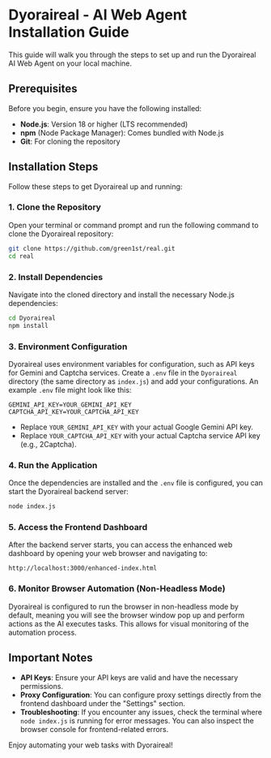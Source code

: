 # Dyoraireal - AI Web Agent Installation Guide

This guide will walk you through the steps to set up and run the Dyoraireal AI Web Agent on your local machine.

## Prerequisites

Before you begin, ensure you have the following installed:

- **Node.js**: Version 18 or higher (LTS recommended)
- **npm** (Node Package Manager): Comes bundled with Node.js
- **Git**: For cloning the repository

## Installation Steps

Follow these steps to get Dyoraireal up and running:

### 1. Clone the Repository

Open your terminal or command prompt and run the following command to clone the Dyoraireal repository:

```bash
git clone https://github.com/green1st/real.git
cd real
```

### 2. Install Dependencies

Navigate into the cloned directory and install the necessary Node.js dependencies:

```bash
cd Dyoraireal
npm install
```

### 3. Environment Configuration

Dyoraireal uses environment variables for configuration, such as API keys for Gemini and Captcha services. Create a `.env` file in the `Dyoraireal` directory (the same directory as `index.js`) and add your configurations. An example `.env` file might look like this:

```
GEMINI_API_KEY=YOUR_GEMINI_API_KEY
CAPTCHA_API_KEY=YOUR_CAPTCHA_API_KEY
```

- Replace `YOUR_GEMINI_API_KEY` with your actual Google Gemini API key.
- Replace `YOUR_CAPTCHA_API_KEY` with your actual Captcha service API key (e.g., 2Captcha).

### 4. Run the Application

Once the dependencies are installed and the `.env` file is configured, you can start the Dyoraireal backend server:

```bash
node index.js
```

### 5. Access the Frontend Dashboard

After the backend server starts, you can access the enhanced web dashboard by opening your web browser and navigating to:

```
http://localhost:3000/enhanced-index.html
```

### 6. Monitor Browser Automation (Non-Headless Mode)

Dyoraireal is configured to run the browser in non-headless mode by default, meaning you will see the browser window pop up and perform actions as the AI executes tasks. This allows for visual monitoring of the automation process.

## Important Notes

- **API Keys**: Ensure your API keys are valid and have the necessary permissions.
- **Proxy Configuration**: You can configure proxy settings directly from the frontend dashboard under the "Settings" section.
- **Troubleshooting**: If you encounter any issues, check the terminal where `node index.js` is running for error messages. You can also inspect the browser console for frontend-related errors.

Enjoy automating your web tasks with Dyoraireal!

